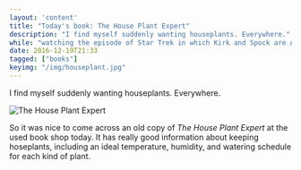 ```yaml
---
layout: 'content'
title: "Today's book: The House Plant Expert"
description: "I find myself suddenly wanting houseplants. Everywhere."
while: "watching the episode of Star Trek in which Kirk and Spock are American gangsters for... some... reason."
date: 2016-12-19T21:33
tagged: ["books"]
keyimg: "/img/houseplant.jpg"
---
```


I find myself suddenly wanting houseplants. Everywhere.

![The House Plant Expert](/img/houseplant.jpg)

So it was nice to come across an old copy of *The House Plant Expert* at the used book shop today. It has really good information about keeping hoseplants, including an ideal temperature, humidity, and watering schedule for each kind of plant. 